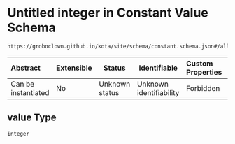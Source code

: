 # Untitled integer in Constant Value Schema

```txt
https://groboclown.github.io/kota/site/schema/constant.schema.json#/allOf/1/oneOf/1/properties/value
```




| Abstract            | Extensible | Status         | Identifiable            | Custom Properties | Additional Properties | Access Restrictions | Defined In                                                                                     |
| :------------------ | ---------- | -------------- | ----------------------- | :---------------- | --------------------- | ------------------- | ---------------------------------------------------------------------------------------------- |
| Can be instantiated | No         | Unknown status | Unknown identifiability | Forbidden         | Allowed               | none                | [constant.schema.json\*](../../../../docs/bin/out/constant.schema.json "open original schema") |

## value Type

`integer`
